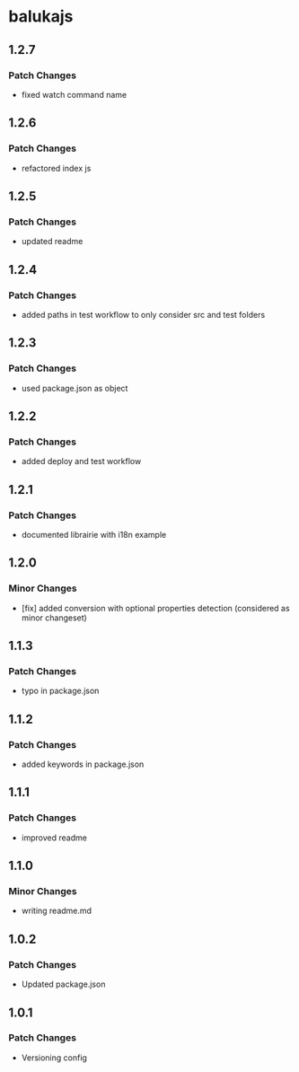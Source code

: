 # balukajs

## 1.2.7

### Patch Changes

- fixed watch command name

## 1.2.6

### Patch Changes

- refactored index js

## 1.2.5

### Patch Changes

- updated readme

## 1.2.4

### Patch Changes

- added paths in test workflow to only consider src and test folders

## 1.2.3

### Patch Changes

- used package.json as object

## 1.2.2

### Patch Changes

- added deploy and test workflow

## 1.2.1

### Patch Changes

- documented librairie with i18n example

## 1.2.0

### Minor Changes

- [fix] added conversion with optional properties detection (considered as minor changeset)

## 1.1.3

### Patch Changes

- typo in package.json

## 1.1.2

### Patch Changes

- added keywords in package.json

## 1.1.1

### Patch Changes

- improved readme

## 1.1.0

### Minor Changes

- writing readme.md

## 1.0.2

### Patch Changes

- Updated package.json

## 1.0.1

### Patch Changes

- Versioning config
